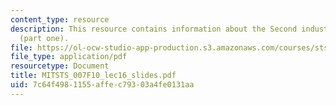 ```yaml
---
content_type: resource
description: This resource contains information about the Second industrial revolution
  (part one).
file: https://ol-ocw-studio-app-production.s3.amazonaws.com/courses/sts-007-technology-in-history-fall-2010/7c64f4981155affec79303a4fe0131aa_MITSTS_007F10_lec16_slides.pdf
file_type: application/pdf
resourcetype: Document
title: MITSTS_007F10_lec16_slides.pdf
uid: 7c64f498-1155-affe-c793-03a4fe0131aa
---
```


